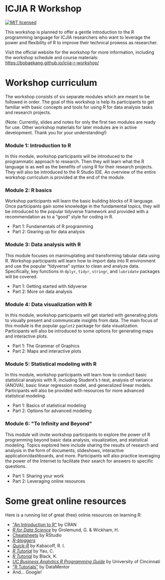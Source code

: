 # ICJIA R Workshop

[![MIT licensed](https://img.shields.io/badge/license-MIT-blue.svg)](https://raw.githubusercontent.com/hyperium/hyper/master/LICENSE)

This workshop is planned to offer a gentle introduction to the R programming language for ICJIA researchers who want to leverage the power and flexibility of R to improve their technical prowess as researcher.

Visit the official website for the workshop for more information, including the workshop schedule and course materials: https://bobaekang.github.io/icjia-r-workshop/


# Workshop curriculum
The workshop consists of six separate modules which are meant to be followed in order. The goal of this workshop is help its participants to get familiar with basic concepts and tools for using R for data analysis tasks and research projects.

(Note: Currently, slides and notes for only the first two modules are ready for use. Other workshop materials for later modules are in active development. Thank you for your understanding!)

### Module 1: Introduction to R
In this module, workshop participants will be introduced to the programmatic approach to research. Then they will learn what the R language is as well as the benefits of using R for their research projects. They will also be introduced to the R Studio IDE. An overview of the entire workshop curriculum is provided at the end of the module.

### Module 2: R basics
Workshop participants will learn the basic building blocks of R language. Once participants gain some knowledge in the fundamental topics, they will be introduced to the popular tidyverse framework and provided with a recommendation as to a “good” style for coding in R.

* Part 1: Fundamentals of R programming
* Part 2: Gearing up for data analysis

### Module 3: Data analysis with R
This module focuses on manimuplating and transforming tabular data using R. Workshop participants will learn how to import data into R environment and use the popular “tidyverse” syntax to clean and analyze data. Specifically, key functions in `dplyr`, `tidyr`, `stringr`, and `lubridate` packages will be covered.

* Part 1: Getting started with tidyverse
* Part 2: More on data analysis

### Module 4: Data visualization with R
In this module, workshop participants will get started with generating plots to visually present and communicate insights from data. The main focus of this module is the popular `ggplot2` package for data visualization. Participants will also be introduced to some options for generating maps and interactive plots.

* Part 1: The Grammar of Graphics
* Part 2: Maps and interactive plots

### Module 5: Statistical modeling with R
In this module, workshop participants will learn how to conduct basic statistical analysis with R, including Student’s t-test, analysis of variance (ANOVA), basic linear regression model, and generalized linear models. Participants will also be provided with resources for more advanced statistical modeling.

* Part 1: Basics of statistical modeling
* Part 2: Options for advanced modeling

### Module 6: "To Infinity and Beyond"
This module will invite workshop participants to explore the power of R programming beyond basic data analysis, visualization, and statistical modeling. Topics explored here include sharing the results of research and analysis in the form of documents, slideshows, interactive application/dashboards, and more. Participants will also practice leveraging the power of the Internet to facilitate their search for answers to specific questions.

* Part 1: Sharing your work
* Part 2: Leveraging online resources

# Some great online resources
Here is a running list of great (free) onlnie resources on learning R:

* ["An Introduction to R"](https://cran.r-project.org/doc/manuals/R-intro.html) by CRAN
* [*R for Data Science*](http://r4ds.had.co.nz/) by Grolemund, G. & Wickham, H.
* [Cheatsheets](https://www.rstudio.com/resources/cheatsheets/) by RStudio
* [*R-bloggers*](https://www.r-bloggers.com/)
* [*Quick-R*](https://www.statmethods.net/index.html) by Kabacoff, R. I.
* [*R Tutorial*](http://www.r-tutor.com/) by Yau, C.
* [*R Tutorial*](http://www.cyclismo.org/tutorial/R/index.html) by Black, K.
* [*UC Business Analytics R Programming Guide*](http://uc-r.github.io/) by University of Cincinnati
* ["R Tutorials"](https://www.datamentor.io/r-programming) by DataMentor
* And... Google!
